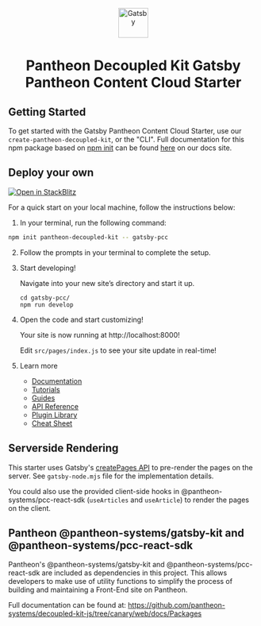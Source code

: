 <p align="center">
  <a href="https://www.gatsbyjs.com/?utm_source=starter&utm_medium=readme&utm_campaign=minimal-starter">
    <img alt="Gatsby" src="https://www.gatsbyjs.com/Gatsby-Monogram.svg" width="60" />
  </a>
</p>
<h1 align="center">
  Pantheon Decoupled Kit Gatsby Pantheon Content Cloud Starter
</h1>

## Getting Started

To get started with the Gatsby Pantheon Content Cloud Starter, use our
`create-pantheon-decoupled-kit`, or the "CLI". Full documentation for this npm
package based on [npm init](https://docs.npmjs.com/cli/v8/commands/npm-init) can
be found
[here](https://decoupledkit.pantheon.io/docs/frontend-starters/using-the-cli) on
our docs site.

## Deploy your own

[![Open in StackBlitz](https://developer.stackblitz.com/img/open_in_stackblitz.svg)](https://stackblitz.com/fork/github/pantheon-systems/pantheon-content-cloud-sdk/tree/main/starters/gatsby-starter-ts)

For a quick start on your local machine, follow the instructions below:

1. In your terminal, run the following command:

```bash
npm init pantheon-decoupled-kit -- gatsby-pcc
```

2. Follow the prompts in your terminal to complete the setup.

3. Start developing!

   Navigate into your new site’s directory and start it up.

   ```shell
   cd gatsby-pcc/
   npm run develop
   ```

4. Open the code and start customizing!

   Your site is now running at http://localhost:8000!

   Edit `src/pages/index.js` to see your site update in real-time!

5. Learn more

   - [Documentation](https://www.gatsbyjs.com/docs/?utm_source=starter&utm_medium=readme&utm_campaign=minimal-starter)
   - [Tutorials](https://www.gatsbyjs.com/docs/tutorial/?utm_source=starter&utm_medium=readme&utm_campaign=minimal-starter)
   - [Guides](https://www.gatsbyjs.com/docs/how-to/?utm_source=starter&utm_medium=readme&utm_campaign=minimal-starter)
   - [API Reference](https://www.gatsbyjs.com/docs/api-reference/?utm_source=starter&utm_medium=readme&utm_campaign=minimal-starter)
   - [Plugin Library](https://www.gatsbyjs.com/plugins?utm_source=starter&utm_medium=readme&utm_campaign=minimal-starter)
   - [Cheat Sheet](https://www.gatsbyjs.com/docs/cheat-sheet/?utm_source=starter&utm_medium=readme&utm_campaign=minimal-starter)

## Serverside Rendering

This starter uses Gatsby's [createPages API](https://www.gatsbyjs.com/docs/creating-and-modifying-pages/) to pre-render the pages on the server. See `gatsby-node.mjs` file for the implementation details.

You could also use the provided client-side hooks in @pantheon-systems/pcc-react-sdk (`useArticles` and `useArticle`) to render the pages on the client.

## Pantheon @pantheon-systems/gatsby-kit and @pantheon-systems/pcc-react-sdk

Pantheon's @pantheon-systems/gatsby-kit and @pantheon-systems/pcc-react-sdk are included as dependencies in this project. This allows developers to make use of utility functions to simplify the
process of building and maintaining a Front-End site on Pantheon.

Full documentation can be found at:
https://github.com/pantheon-systems/decoupled-kit-js/tree/canary/web/docs/Packages

